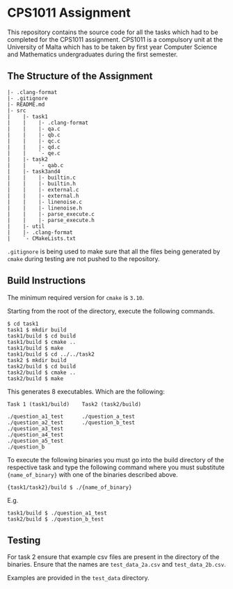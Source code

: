 # CPS1011 Assignment

This repository contains the source code for all the tasks which
had to be completed for the CPS1011 assignment. CPS1011 is a
compulsory unit at the University of Malta which has to be
taken by first year Computer Science and Mathematics undergraduates
during the first semester.

## The Structure of the Assignment

```
|- .clang-format
|- .gitignore
|- README.md
|- src
|    |- task1
|    |    |- .clang-format
|    |    |- qa.c
|    |    |- qb.c
|    |    |- qc.c
|    |    |- qd.c
|    |    `- qe.c
|    |- task2
|    |    `- qab.c
|    |- task3and4
|    |    |- builtin.c
|    |    |- builtin.h
|    |    |- external.c
|    |    |- external.h
|    |    |- linenoise.c
|    |    |- linenoise.h
|    |    |- parse_execute.c
|    |    |- parse_execute.h
|    |- util
|    |- .clang-format
|    `- CMakeLists.txt
```

`.gitignore` is being used to make sure that all the files being generated by
`cmake` during testing are not pushed to the repository.

## Build Instructions

The minimum required version for `cmake` is `3.10`.

Starting from the root of the directory, execute the following commands.

```
$ cd task1
task1 $ mkdir build
task1/build $ cd build
task1/build $ cmake ..
task1/build $ make
task1/build $ cd ../../task2
task2 $ mkdir build
task2/build $ cd build
task2/build $ cmake ..
task2/build $ make
```

This generates 8 executables. Which are the following:

```
Task 1 (task1/build)    Task2 (task2/build)

./question_a1_test      ./question_a_test
./question_a2_test      ./question_b_test
./question_a3_test
./question_a4_test
./question_a5_test
./question_b
```

To execute the following binaries you must go into the build directory of the
respective task and type the following command where you must substitute
`{name_of_binary}` with one of the binaries described above.

```
{task1/task2}/build $ ./{name_of_binary}
```

E.g.

```
task1/build $ ./question_a1_test
task2/build $ ./question_b_test
```

## Testing

For task 2 ensure that example csv files are present in the directory of the
binaries. Ensure that the names are `test_data_2a.csv` and `test_data_2b.csv`.

Examples are provided in the `test_data` directory.
